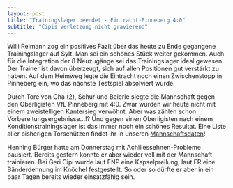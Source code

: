 ```yaml
---
layout: post
title: "Trainingslager beendet - Eintracht-Pinneberg 4:0"
subtitle: "Cipis Verletzung nicht gravierend"
---
```


Willi Reimann zog ein positives Fazit über das heute zu Ende gegangene Trainingslager auf Sylt. Man sei ein schönes Stück weiter gekommen. Auch für die Integration der 8 Neuzugänge sei das Trainingslager ideal gewesen. Der Trainer ist davon überzeugt, sich auf allen Positionen gut verstärkt zu haben. Auf dem Heimweg legte die Eintracht noch einen Zwischenstopp in Pinneberg ein, wo das nächste Testspiel absolviert wurde.

Durch Tore von Cha (2), Schur und Beierle siegte die Mannschaft gegen den Oberligisten VfL Pinneberg mit 4:0. Zwar wurden wir heute nicht mit einem zweistelligen Kantersieg verwöhnt. Aber was zählen schon Vorbereitungsergebnisse...!? Und gegen einen Oberligisten nach einem Konditionstrainingslager ist das immer noch ein schönes Resultat. Eine Liste aller bisherigen Torschützen findet ihr in unseren [Mannschaftsdaten](http://www.eintracht-stats.de/content/stats/manndat.htm)!

Henning Bürger hatte am Donnerstag mit Achillessehnen-Probleme pausiert. Bereits gestern konnte er aber wieder voll mit der Mannschaft trainieren. Bei Geri Cipi wurde laut FNP eine Kapselprellung, laut FR eine Bänderdehnung im Knöchel festgestellt. So oder so dürfte er aber in ein paar Tagen bereits wieder einsatzfähig sein.
